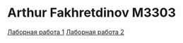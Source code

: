 # Arthur Fakhretdinov M3303
[Лаборная работа 1](https://fahredof.github.io/lab1/scr/)
[Лаборная работа 2](https://fahredof.github.io/lab2/)
